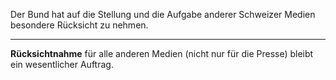 Der Bund hat auf die Stellung und die Aufgabe anderer Schweizer Medien besondere Rücksicht zu nehmen.

---

**Rücksichtnahme** für alle anderen Medien (nicht nur für die Presse) bleibt ein wesentlicher Auftrag.
